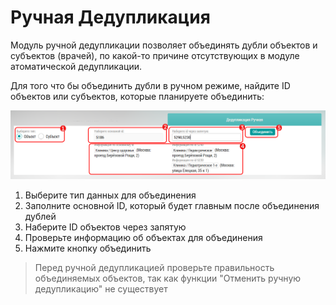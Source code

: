 # Ручная Дедупликация

Модуль ручной дедупликации позволяет объединять дубли объектов и субъектов (врачей), по какой-то причине отсутствующих в модуле атоматической дедупликации. 

Для того что бы объединить дубли в ручном режиме, найдите ID объектов или субъектов, которые планируете объединить:


![](../images/tools-deduplication-manual.png)


1. Выберите тип данных для объединения
2. Заполните основной ID, который будет главным после объединения дублей
3. Наберите ID объектов через запятую
4. Проверьте информацию об объектах для объединения
5. Нажмите кнопку объединить

> Перед ручной дедупликацией проверьте правильность объединяемых объектов, так как функции "Отменить ручную дедупликацию" не существует